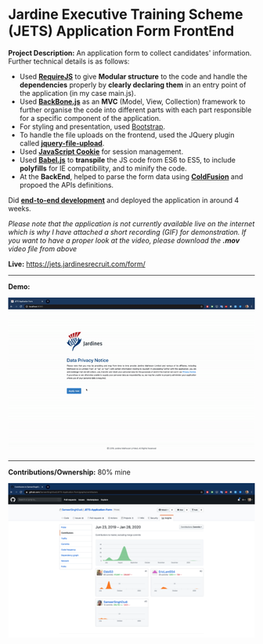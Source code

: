 # Jardine Executive Training Scheme (JETS) Application Form FrontEnd

**Project Description:** An application form to collect candidates' information. Further technical details is as follows:
* Used **[RequireJS](https://requirejs.org/)** to give **Modular structure** to the code and handle the **dependencies** properly by **clearly declaring them** in an entry point of the application (in my case main.js).
* Used **[BackBone.js](https://backbonejs.org/#)** as an **MVC** (Model, View, Collection) framework to further organise the code into different parts with each part responsible for a specific component of the application.
* For styling and presentation, used [Bootstrap](https://getbootstrap.com/).
* To handle the file uploads on the frontend, used the JQuery plugin called **[jquery-file-upload](https://blueimp.github.io/jQuery-File-Upload/)**.
* Used **[JavaScript Cookie](https://github.com/js-cookie/js-cookie)** for session management.
* Used **[Babel.js](https://babeljs.io/)** to **transpile** the JS code from ES6 to ES5, to include **polyfills** for IE compatibility, and to minify the code.
* At the **BackEnd**, helped to parse the form data using **[ColdFusion](https://coldfusion.adobe.com/)** and propoed the APIs definitions.

Did **[end-to-end development](http://www.rapidsofttechnologies.com/end-to-end-website-development.php)** and deployed the application in around 4 weeks.

*Please note that the application is not currently available live on the internet which is why I have attached a short recording (GIF) for demonstration. If you want to have a proper look at the video, please download the **.mov** video file from above*

**Live:** https://jets.jardinesrecruit.com/form/

---

**Demo:**

![Screen Recording](https://github.com/Ebbi53/past_projects_demos/blob/master/6.%20JETS%20application%20form/Screen%20Recording%202020-01-28%20at%205.42.41%20PM.gif)

---

**Contributions/Ownership:** 80% mine

![Screen Capture](https://github.com/Ebbi53/past_projects_demos/blob/master/6.%20JETS%20application%20form/Screenshot%202020-01-28%20at%206.05.35%20PM.png)
